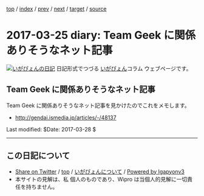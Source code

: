 [top](../index.html) 
 / [index](index.html) 
 / [prev](ig170324.html) 
 / [next](ig170326.html) 
 / [target](http://www.igapyon.jp/igapyon/diary/2017/ig170325.html) 
 / [source](https://github.com/igapyon/diary/blob/master/2017/ig170325.src.md) 

2017-03-25 diary: Team Geek に関係ありそうなネット記事
=====================================================================================================
[![いがぴょんの日記](http://www.igapyon.jp/igapyon/diary/images/iga200306s.jpg "いがぴょん")](http://www.igapyon.jp/igapyon/diary/memo/memoigapyon.html) 日記形式でつづる [いがぴょん](http://www.igapyon.jp/igapyon/diary/memo/memoigapyon.html)コラム ウェブページです。

## Team Geek に関係ありそうなネット記事

Team Geek に関係ありそうなネット記事を見かけたのでこれをメモします。

* http://gendai.ismedia.jp/articles/-/48137

Last modified: $Date: 2017-03-28 $


----------------------------------------------------------------------------------------------------

## この日記について

* [Share on Twitter](https://twitter.com/intent/tweet?hashtags=igapyon%2Cdiary%2C%E3%81%84%E3%81%8C%E3%81%B4%E3%82%87%E3%82%93&text=Team+Geek+%E3%81%AB%E9%96%A2%E4%BF%82%E3%81%82%E3%82%8A%E3%81%9D%E3%81%86%E3%81%AA%E3%83%8D%E3%83%83%E3%83%88%E8%A8%98%E4%BA%8B&url=http%3A%2F%2Fwww.igapyon.jp%2Figapyon%2Fdiary%2F2017%2Fig170325.html) / [top](../index.html) / [いがぴょんについて](http://www.igapyon.jp/igapyon/diary/memo/memoigapyon.html) / [Powered by Igapyonv3](https://github.com/igapyon/igapyonv3)
* 本サイトの見解は、私 個人のものであり、Wipro は当個人的見解に一切責任を持ちません。 
